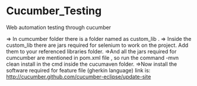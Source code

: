 # Cucumber_Testing
Web automation testing through cucumber
    
  => In cumcumber folder there is a folder named as custom_lib .
  => Inside the custom_lib there are jars required for selenium to work on the project. Add them to your referenced libraries folder.
  =>And all the jars required for cumcumber are mentioned in pom.xml file ,  so run the command -mvn clean install in the cmd inside the       cucumaven folder.
  =>Now install the software required for feature file (gherkin language) link is:  http://cucumber.github.com/cucumber-eclipse/update-site
